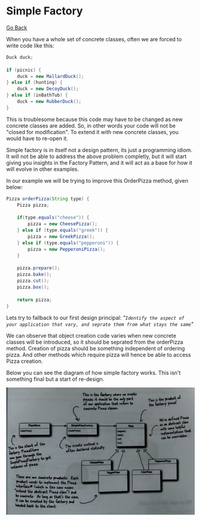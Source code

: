 # Simple Factory
  
[Go Back](../notes.md)
  
When you have a whole set of concrete classes, often we are forced to write code like this:
  
```java
Duck duck;

if (picnic) {
    duck = new MallardDuck();
} else if (hunting) {
    duck = new DecoyDuck();
} else if (inBathTub) {
    duck = new RubberDuck();
}
```
  
This is troublesome because this code may have to be changed as new concrete classes are added. So, in other words your code will not be "closed for modification". To extend it with new concrete classes, you would have to re-open it.
  
Simple factory is in itself not a design pattern, its just a programming idiom. It will not be able to address the above problem completly, but it will start giving you insights in the Factory Pattern, and it will act as a base for how it will evolve in other examples.
  
In our example we will be trying to improve this OrderPizza method, given below:
  
```java
Pizza orderPizza(String type) {
    Pizza pizza;

    if(type.equals("cheese")) {
        pizza = new CheesePizza();
    } else if (type.equals("greek")) {
        pizza = new GreekPizza();
    } else if (type.equals("pepperoni")) {
        pizza = new PepperoniPizza();
    }

    pizza.prepare();
    pizza.bake();
    pizza.cut();
    pizza.box();

    return pizza;
}
```
  
Lets try to fallback to our first design principal: *"`Identify the aspect of your application that vary, and seprate them from what stays the same`"*
  
We can observe that object creation code varies when new concrete classes will be introduced, so it should be seprated from the orderPizza method. Creation of pizza should be something independent of ordering pizza. And other methods which require pizza will hence be able to access Pizza creation.
  
Below you can see the diagram of how simple factory works. This isn't something final but a start of re-design.
  
![Simple Factory Diagram to be shown here](SimpleFactory.jpeg)